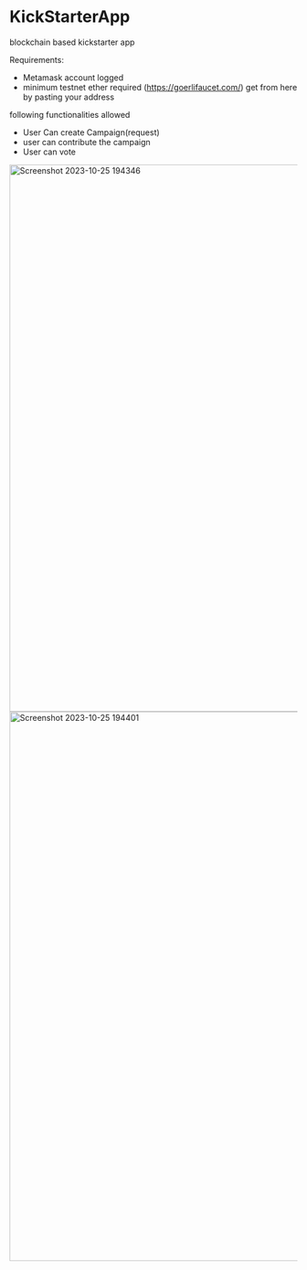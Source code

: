 # KickStarterApp
blockchain based kickstarter app 

Requirements:
  * Metamask account logged
  * minimum testnet ether required (https://goerlifaucet.com/) get from here by pasting your address

    
following functionalities allowed

* User Can create Campaign(request)
* user can contribute the campaign
* User can vote 

<img width="958" alt="Screenshot 2023-10-25 194346" src="https://github.com/riyazahamad03/KickStarterApp/assets/63860303/7d7cb59c-b78a-4931-a490-b0697e62eae1">

<img width="962" alt="Screenshot 2023-10-25 194401" src="https://github.com/riyazahamad03/KickStarterApp/assets/63860303/4405b625-d096-4545-965b-4349ad768a52">
